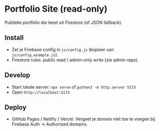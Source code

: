 # Portfolio Site (read-only)

Publieke portfolio die leest uit Firestore (of JSON fallback).

## Install
- Zet je Firebase config in `js/config.js` (kopieer van `js/config.example.js`).
- Firestore rules: public read / admin-only write (zie admin repo).

## Develop
- Start lokale server: `npx serve` of `python3 -m http.server 5173`
- Open `http://localhost:5173`

## Deploy
- GitHub Pages / Netlify / Vercel. Vergeet je domein niet toe te voegen bij Firebase Auth -> Authorized domains.
